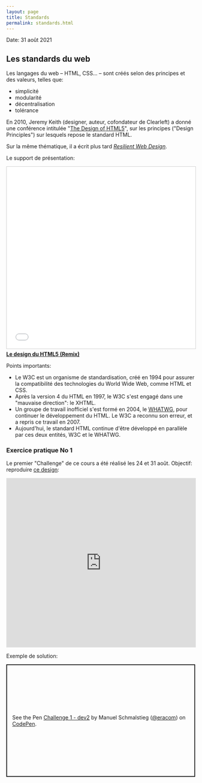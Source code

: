 ```yaml
---
layout: page
title: Standards
permalink: standards.html
---
```


Date: 31 août 2021

## Les standards du web

Les langages du web – HTML, CSS... – sont créés selon des principes et des valeurs, telles que: 

- simplicité 
- modularité
- décentralisation
- tolérance

En 2010, Jeremy Keith (designer, auteur, cofondateur de Clearleft) a donné une conférence intitulée "[The Design of HTML5](https://adactio.com/articles/1704)", sur les principes ("Design Principles") sur lesquels repose le standard HTML.

Sur la même thématique, il a écrit plus tard *[Resilient Web Design](https://resilientwebdesign.com/)*.

Le support de présentation:

<iframe src="//www.slideshare.net/slideshow/embed_code/key/DmuzV6uL3lRTUe" width="595" height="485" frameborder="0" marginwidth="0" marginheight="0" scrolling="no" style="border:1px solid #CCC; border-width:1px; margin-bottom:5px; max-width: 100%;" allowfullscreen></iframe><div style="margin-bottom:5px"><strong> <a href="//www.slideshare.net/xsetpointer/le-design-du-html5-remix" title="Le design du HTML5 (Remix)" target="_blank">Le design du HTML5 (Remix)</a> </strong></div>

Points importants:

- Le W3C est un organisme de standardisation, créé en 1994 pour assurer la compatibilité des technologies du World Wide Web, comme HTML et CSS.
- Après la version 4 du HTML en 1997, le W3C s'est engagé dans une "mauvaise direction": le XHTML.
- Un groupe de travail inofficiel s'est formé en 2004, le [WHATWG](https://fr.wikipedia.org/wiki/Web_Hypertext_Application_Technology_Working_Group), pour continuer le développement du HTML. Le W3C a reconnu son erreur, et a repris ce travail en 2007.
- Aujourd'hui, le standard HTML continue d'être développé en parallèle par ces deux entités, W3C et le WHATWG.

### Exercice pratique No 1

Le premier "Challenge" de ce cours a été réalisé les 24 et 31 août. Objectif: reproduire [ce design](https://www.figma.com/file/XQPFDueD4cYCk1PLI3UuXA/challenge1):

<iframe style="border: 1px solid rgba(0, 0, 0, 0.1);" width="100%" height="450" src="https://www.figma.com/embed?embed_host=share&url=https%3A%2F%2Fwww.figma.com%2Ffile%2FXQPFDueD4cYCk1PLI3UuXA%2Fchallenge1%3Fnode-id%3D0%253A1" allowfullscreen></iframe>

Exemple de solution:

<p class="codepen" data-height="300" data-default-tab="html,result" data-slug-hash="mdwVYJZ" data-user="eracom" style="height: 300px; box-sizing: border-box; display: flex; align-items: center; justify-content: center; border: 2px solid; margin: 1em 0; padding: 1em;">
  <span>See the Pen <a href="https://codepen.io/eracom/pen/mdwVYJZ">
  Challenge 1 - dev2</a> by Manuel Schmalstieg (<a href="https://codepen.io/eracom">@eracom</a>)
  on <a href="https://codepen.io">CodePen</a>.</span>
</p>


